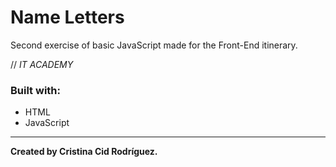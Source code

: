 # Name Letters

Second exercise of basic JavaScript made for the Front-End itinerary.

// *IT ACADEMY*

### Built with:

* HTML
* JavaScript

---

**Created by Cristina Cid Rodríguez.**
